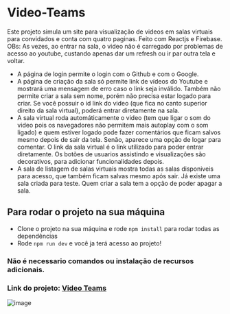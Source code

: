 # Video-Teams

Este projeto simula um site para visualização de videos em salas virtuais para convidados e conta com quatro paginas. Feito com Reactjs e Firebase. 
OBs: As vezes, ao entrar na sala, o video não é carregado por problemas de acesso ao youtube, custando apenas dar um refresh ou ir par outra tela e voltar.

- A página de login permite o login com o Github e com o Google. 
- A página de criação da sala só permite link de vídeos do Youtube e mostrará uma mensagem de erro caso o link seja inválido. Também não permite criar a sala sem nome, porém não precisa estar logado para criar. Se você possuir o id link do video (que fica no canto superior direito da sala virtual), poderá entrar diretamente na sala. 
- A sala virtual roda automáticamente o video (tem que ligar o som do video pois os navegadores não permitem mais autoplay com o som ligado) e quem estiver logado pode fazer comentários que ficam salvos mesmo depois de sair da tela. Senão, aparece uma opção de logar para comentar. O link da sala virtual é o link utilizado para poder entrar diretamente. Os botões de usuarios assistindo e visualizações são decorativos, para adicionar funcionalidades depois.
- A sala de listagem de salas virtuais mostra todas as salas disponiveis para acesso, que também ficam salvas mesmo após sair. Já existe uma sala criada para teste. Quem criar a sala tem a opção de poder apagar a sala.


## Para rodar o projeto na sua máquina

- Clone o projeto na sua máquina e rode ```npm install``` para rodar todas as dependências
- Rode ```npm run dev``` e você ja terá acesso ao projeto!

### Não é necessario comandos ou instalação de recursos adicionais.

### Link do projeto: <a href="https://video-teams.vercel.app/">Video Teams</a>

![image](https://user-images.githubusercontent.com/99514714/209438578-1a67f910-c340-401a-a7e9-9f321165c784.png)

